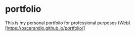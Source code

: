 # portfolio
This is my personal portfolio for professional purposes
(Web)[https://oscarandio.github.io/portfolio/]
